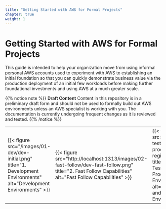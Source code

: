 ```yaml
---
title: "Getting Started with AWS for Formal Projects"
chapter: true
weight: 1
---
```


# Getting Started with AWS for Formal Projects

This guide is intended to help your organization move from using informal personal AWS accounts used to experiment with AWS to establishing an initial foundation so that you can quickly demonstrate business value via the production deployment of an initial few workloads before making further foundational investments and using AWS at a much greater scale.

{{% notice note %}}
**Draft Content** Content in this repository is in a preliminary draft form and should not be used to formally build out AWS environments unless an AWS specialist is working with you. The documentation is currently undergoing frequent changes as it is reviewed and tested.
{{% /notice %}}

| | | |
|-|-|-|
|{{< figure src="/images/01-dev/dev-initial.png" title="1. Development Environments" alt="Development Environments" >}}|{{< figure src="http://localhost:1313/images/02-fast-follow/dev-fast-follow.png" title="2. Fast Follow Capabilities" alt="Fast Follow Capabilities" >}}|{{< figure src="/images/03-test-prod/test-prod-single-region.png" title="3. Initial Test and Production Environments" alt="Initial Test and Production Environments" >}}|